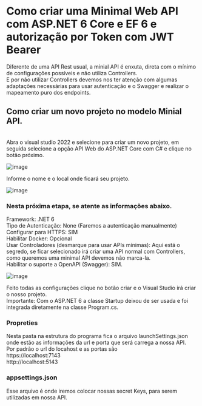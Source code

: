 # Como criar uma Minimal Web API com ASP.NET 6 Core e EF 6 e autorização por Token com JWT Bearer
Diferente de uma API Rest usual, a minial API é enxuta, direta com o mínimo de configurações possíveis e não utiliza Controllers.
<br>
E por não utilizar Controllers devemos nos ter atenção com algumas adaptações necessárias para usar autenticação e o Swagger e realizar o mapeamento puro dos endpoints.
<br>
## Como criar um novo projeto no modelo Minial API.
<br>
Abra o visual studio 2022 e selecione para criar um novo projeto, em seguida selecione a opção API Web do ASP.NET Core com C# e clique no botão próximo.

![image](https://user-images.githubusercontent.com/48839351/160740584-ba8ef634-3090-4049-be54-f7b1d45e728a.png)

Informe o nome e o local onde ficará seu projeto.

![image](https://user-images.githubusercontent.com/48839351/160740638-e70363df-b151-45bd-b8da-e73730a6c32b.png)

### Nesta próxima etapa, se atente as informações abaixo.<br>
Framework: .NET 6 <br>
Tipo de Autenticação: None (Faremos a autenticação manualmente) <br>
Configurar para HTTPS: SIM <br>
Habilitar Docker: Opcional <br>
Usar Controladores (desmarque para usar APIs mínimas): Aqui está o segredo, se ficar selecionado irá criar uma API normal com Controllers, como queremos uma minimal API devemos não marca-la. <br>
Habilitar o suporte a OpenAPI (Swagger): SIM. <br>

![image](https://user-images.githubusercontent.com/48839351/160740735-b0c4899e-abf4-4cc3-8ea1-7318c8a9ee9b.png)

Feito todas as configurações clique no botão criar e o Visual Studio irá criar o nosso projeto.  <br>
Importante: Com o ASP.NET 6 a classe Startup deixou de ser usada e foi integrada diretamente na classe Program.cs. <br>
### Propreties
Nesta pasta na estrutura do programa fica o arquivo launchSettings.json onde estão as informações da url e porta que será carrega a nossa API.  <br>
Por padrão o url do locahost e as portas são  <br>
https://localhost:7143  <br>
http://localhost:5143  <br>

### appsettings.json
Esse arquivo é onde iremos colocar nossas secret Keys, para serem utilizadas em nossa API. <br>



